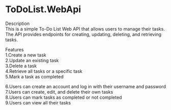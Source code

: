 # ToDoList.WebApi  

  
Description  
This is a simple To-Do List Web API that allows users to manage their tasks. The API provides endpoints for creating, updating, deleting, and retrieving tasks.  

Features   
1.Create a new task  
2.Update an existing task  
3.Delete a task  
4.Retrieve all tasks or a specific task  
5.Mark a task as completed  

  
6.Users can create an account and log in with their username and password  
7.Users can create, edit, and delete their own tasks  
8.Users can mark tasks as completed or not completed  
9.Users can view all their tasks   
